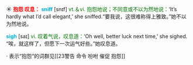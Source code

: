 ☀ <font color="red">**抱怨 叹息：**</font>
<font color="sky blue">**sniff**</font> [snɪf] 
<font color="rgb(227, 108, 9)">vt.＆vi. 抱怨地说；不同意或不以为然地说：</font>‘It’s hardly what I’d call elegant,’ she sniffed.“要我说，这很难称得上雅致。”她不以为然地说。

<font color="sky blue">**sigh**</font> [saɪ] 
<font color="rgb(227, 108, 9)">vi. 叹着气说，叹息道：</font>‘Oh well, better luck next time,’ she sighed. “唉，就这样了，但愿下一次运气好些。”她叹息道。

· 表示“抱怨“的词群见[[23警告 命令 吩咐 催促 抱怨]]

